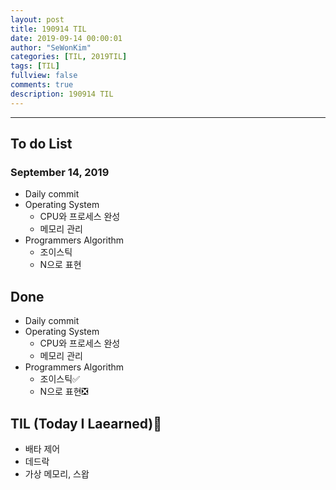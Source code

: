 ```yaml
---
layout: post
title: 190914 TIL
date: 2019-09-14 00:00:01
author: "SeWonKim"
categories: [TIL, 2019TIL]
tags: [TIL]
fullview: false
comments: true
description: 190914 TIL
---
```


---

## To do List

### September 14, 2019

- Daily commit
- Operating System
  - CPU와 프로세스 완성
  - 메모리 관리
- Programmers Algorithm
  - 조이스틱
  - N으로 표현

## Done

- Daily commit
- Operating System
  - CPU와 프로세스 완성
  - 메모리 관리
- Programmers Algorithm
  - 조이스틱✅
  - N으로 표현❎

## TIL (Today I Laearned)🤔

- 배타 제어
- 데드락
- 가상 메모리, 스왑
